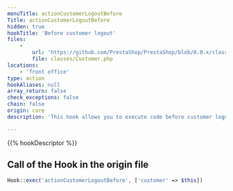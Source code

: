 ```yaml
---
menuTitle: actionCustomerLogoutBefore
Title: actionCustomerLogoutBefore
hidden: true
hookTitle: 'Before customer logout'
files:
    -
        url: 'https://github.com/PrestaShop/PrestaShop/blob/8.0.x/classes/Customer.php'
        file: classes/Customer.php
locations:
    - 'front office'
type: action
hookAliases: null
array_return: false
check_exceptions: false
chain: false
origin: core
description: 'This hook allows you to execute code before customer logout'

---
```


{{% hookDescriptor %}}

## Call of the Hook in the origin file

```php
Hook::exec('actionCustomerLogoutBefore', ['customer' => $this])
```
